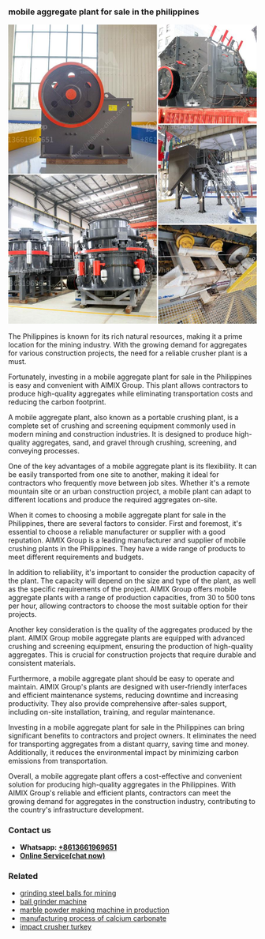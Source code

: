 <h3>mobile aggregate plant for sale in the philippines</h3><img src='1708322736.jpg' alt=''><p>The Philippines is known for its rich natural resources, making it a prime location for the mining industry. With the growing demand for aggregates for various construction projects, the need for a reliable crusher plant is a must.</p><p>Fortunately, investing in a mobile aggregate plant for sale in the Philippines is easy and convenient with AIMIX Group. This plant allows contractors to produce high-quality aggregates while eliminating transportation costs and reducing the carbon footprint.</p><p>A mobile aggregate plant, also known as a portable crushing plant, is a complete set of crushing and screening equipment commonly used in modern mining and construction industries. It is designed to produce high-quality aggregates, sand, and gravel through crushing, screening, and conveying processes.</p><p>One of the key advantages of a mobile aggregate plant is its flexibility. It can be easily transported from one site to another, making it ideal for contractors who frequently move between job sites. Whether it's a remote mountain site or an urban construction project, a mobile plant can adapt to different locations and produce the required aggregates on-site.</p><p>When it comes to choosing a mobile aggregate plant for sale in the Philippines, there are several factors to consider. First and foremost, it's essential to choose a reliable manufacturer or supplier with a good reputation. AIMIX Group is a leading manufacturer and supplier of mobile crushing plants in the Philippines. They have a wide range of products to meet different requirements and budgets.</p><p>In addition to reliability, it's important to consider the production capacity of the plant. The capacity will depend on the size and type of the plant, as well as the specific requirements of the project. AIMIX Group offers mobile aggregate plants with a range of production capacities, from 30 to 500 tons per hour, allowing contractors to choose the most suitable option for their projects.</p><p>Another key consideration is the quality of the aggregates produced by the plant. AIMIX Group mobile aggregate plants are equipped with advanced crushing and screening equipment, ensuring the production of high-quality aggregates. This is crucial for construction projects that require durable and consistent materials.</p><p>Furthermore, a mobile aggregate plant should be easy to operate and maintain. AIMIX Group's plants are designed with user-friendly interfaces and efficient maintenance systems, reducing downtime and increasing productivity. They also provide comprehensive after-sales support, including on-site installation, training, and regular maintenance.</p><p>Investing in a mobile aggregate plant for sale in the Philippines can bring significant benefits to contractors and project owners. It eliminates the need for transporting aggregates from a distant quarry, saving time and money. Additionally, it reduces the environmental impact by minimizing carbon emissions from transportation.</p><p>Overall, a mobile aggregate plant offers a cost-effective and convenient solution for producing high-quality aggregates in the Philippines. With AIMIX Group's reliable and efficient plants, contractors can meet the growing demand for aggregates in the construction industry, contributing to the country's infrastructure development.</p><h3>Contact us</h3><ul><li><strong>Whatsapp:&nbsp;<a href="https://wa.me/8613661969651">+8613661969651</a></strong></li><li><a href="https://swt.shibang-china.com/?git&amp;zhl&amp;mobile aggregate plant for sale in the philippines"><strong>Online Service(chat now)</strong></a></li></ul><h3>Related</h3><ul><li><a href='grinding steel balls for mining.md'>grinding steel balls for mining</a></li><li><a href='ball grinder machine.md'>ball grinder machine</a></li><li><a href='marble powder making machine in production.md'>marble powder making machine in production</a></li><li><a href='manufacturing process of calcium carbonate.md'>manufacturing process of calcium carbonate</a></li><li><a href='impact crusher turkey.md'>impact crusher turkey</a></li></ul>